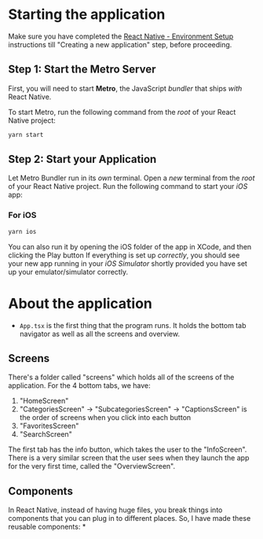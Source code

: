 # Starting the application 

Make sure you have completed the [React Native - Environment Setup](https://reactnative.dev/docs/environment-setup) instructions till "Creating a new application" step, before proceeding.

## Step 1: Start the Metro Server

First, you will need to start **Metro**, the JavaScript _bundler_ that ships _with_ React Native.

To start Metro, run the following command from the _root_ of your React Native project:

```bash
yarn start
```

## Step 2: Start your Application

Let Metro Bundler run in its _own_ terminal. Open a _new_ terminal from the _root_ of your React Native project. Run the following command to start your _iOS_ app:

### For iOS

```bash
yarn ios
```

You can also run it by opening the iOS folder of the app in XCode, and then clicking the Play button
If everything is set up _correctly_, you should see your new app running in your _iOS Simulator_ shortly provided you have set up your emulator/simulator correctly.


# About the application 
* `App.tsx` is the first thing that the program runs. It holds the bottom tab navigator as well as all the screens and overview.

## Screens
There's a folder called "screens" which holds all of the screens of the application. For the 4 bottom tabs, we have:
1. "HomeScreen"
2. "CategoriesScreen" -> "SubcategoriesScreen" -> "CaptionsScreen" is the order of screens when you click into each button
3. "FavoritesScreen"
4. "SearchScreen"
  
The first tab has the info button, which takes the user to the "InfoScreen". 
There is a very similar screen that the user sees when they launch the app for the very first time, called the "OverviewScreen". 

## Components
In React Native, instead of having huge files, you break things into components that you can plug in to different places. So, I have made these reusable components:
* 
